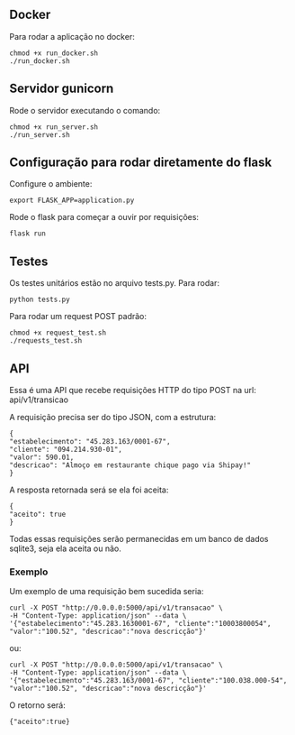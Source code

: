 ## Docker

Para rodar a aplicação no docker:

    chmod +x run_docker.sh
    ./run_docker.sh

## Servidor gunicorn

Rode o servidor executando o comando:

    chmod +x run_server.sh
    ./run_server.sh

## Configuração para rodar diretamente do flask

Configure o ambiente:

    export FLASK_APP=application.py

Rode o flask para começar a ouvir por requisições:

    flask run


## Testes

Os testes unitários estão no arquivo tests.py. Para rodar:

    python tests.py

Para rodar um request POST padrão:

    chmod +x request_test.sh
    ./requests_test.sh

## API

Essa é uma API que recebe requisições HTTP do tipo POST
na url: api/v1/transicao

A requisição precisa ser do tipo JSON, com a estrutura:

    {
    "estabelecimento": "45.283.163/0001-67",
    "cliente": "094.214.930-01",
    "valor": 590.01,
    "descricao": "Almoço em restaurante chique pago via Shipay!"
    }
    
A resposta retornada será se ela foi aceita:

    {
    "aceito": true
    }

Todas essas requisições serão permanecidas em um banco de dados
sqlite3, seja ela aceita ou não.

### Exemplo

Um exemplo de uma requisição bem sucedida seria:

    curl -X POST "http://0.0.0.0:5000/api/v1/transacao" \
    -H "Content-Type: application/json" --data \
    '{"estabelecimento":"45.283.1630001-67", "cliente":"10003800054",
    "valor":"100.52", "descricao":"nova descricção"}'

ou:

    curl -X POST "http://0.0.0.0:5000/api/v1/transacao" \
    -H "Content-Type: application/json" --data \
    '{"estabelecimento":"45.283.163/0001-67", "cliente":"100.038.000-54",
    "valor":"100.52", "descricao":"nova descricção"}' 

O retorno será:

    {"aceito":true}